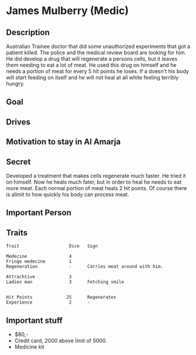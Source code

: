 James Mulberry (Medic)
======================

Description
-----------

Australian Trainee doctor that did some unauthorized experiments that got a patient killed. The
police and the medical review board are looking for him. He did develop a drug that will
regenerate a persons cells, but it leaves them needing to eat a lot of meat. He used this drug on
himself and he needs a portion of meat for every 5 hit points he loses. If a doesn't his body will
start feeding on itself and he will not heal at all white feeling terribly hungry.

Goal
----

Drives
------

Motivation to stay in Al Amarja
-------------------------------

Secret
------

Developed a treatment that makes cells regenerate much faster. He tried it on himself. Now he
heals much fater, but in order to heal he needs to eat more meat. Each normal portion of meat
heals 2 hit points. Of course there is alimit to how quickly his body can process meat. 

Important Person
----------------

Traits
------

    Trait                   Dice   Sign

    Medecine                4      
    Fringe medecine         1      
    Regeneration            -      Carries meat around with him.

    Attrachtive             3      
    Ladies man              3      Fetching smile       


    Hit Points             25      Regenerates
    Experience              2      -

Important stuff
---------------

- $80,-
- Credit card, 2000 above limit of 5000.
- Medicine kit


